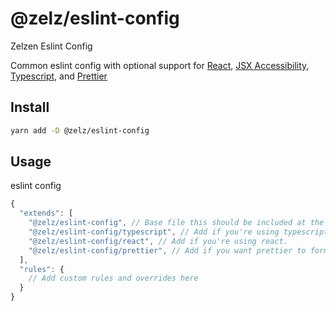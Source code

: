 # @zelz/eslint-config

Zelzen Eslint Config  

Common eslint config with optional support for [React](https://reactjs.org/), [JSX Accessibility](https://github.com/reactjs/react-a11y), [Typescript](https://www.typescriptlang.org/docs/handbook/typescript-in-5-minutes.html), and [Prettier](https://prettier.io/)

## Install

```sh
yarn add -D @zelz/eslint-config
```

## Usage

eslint config

```js
{
  "extends": [
    "@zelz/eslint-config", // Base file this should be included at the top.
    "@zelz/eslint-config/typescript", // Add if you're using typescript.
    "@zelz/eslint-config/react", // Add if you're using react.
    "@zelz/eslint-config/prettier", // Add if you want prettier to format your code (recommended)
  ],
  "rules": {
    // Add custom rules and overrides here
  }
}
```
